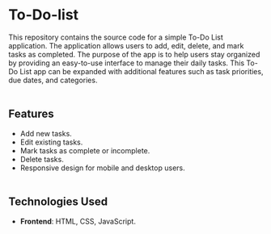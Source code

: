 # To-Do-list
This repository contains the source code for a simple To-Do List application. The application allows users to add, edit, delete, and mark tasks as completed. The purpose of the app is to help users stay organized by providing an easy-to-use interface to manage their daily tasks. This To-Do List app can be expanded with additional features such as task priorities, due dates, and categories.<br><br>
## Features
- Add new tasks.
- Edit existing tasks.
- Mark tasks as complete or incomplete.
- Delete tasks.
- Responsive design for mobile and desktop users.<br><br>
## Technologies Used
- **Frontend**: HTML, CSS, JavaScript.<br><br>